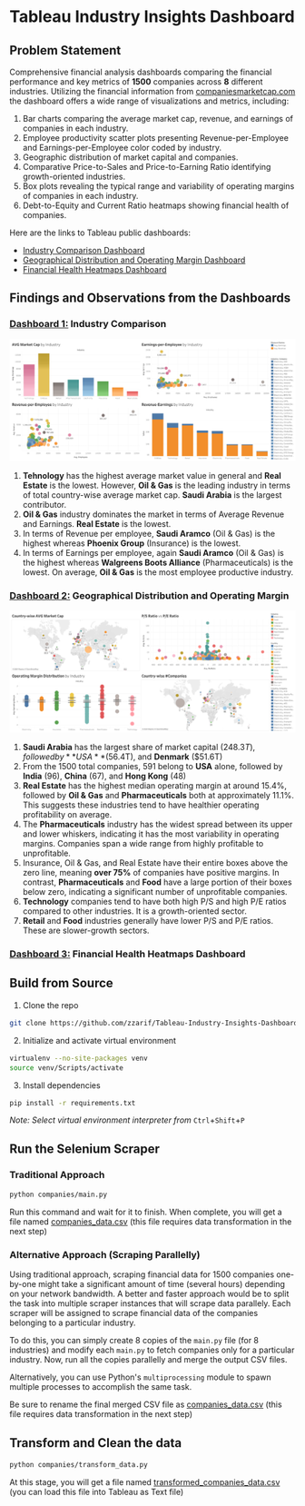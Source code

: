 # Tableau Industry Insights Dashboard

## Problem Statement
Comprehensive financial analysis dashboards comparing the financial performance and key metrics of **1500** companies across **8** different industries. Utilizing the financial information from [companiesmarketcap.com](https://companiesmarketcap.com/) the dashboard offers a wide range of visualizations and metrics, including:

1. Bar charts comparing the average market cap, revenue, and earnings of companies in each industry.
2. Employee productivity scatter plots presenting Revenue-per-Employee and Earnings-per-Employee color coded by industry.
3. Geographic distribution of market capital and companies.
4. Comparative Price-to-Sales and Price-to-Earning Ratio identifying growth-oriented industries.
5. Box plots revealing the typical range and variability of operating margins of companies in each industry.
6. Debt-to-Equity and Current Ratio heatmaps showing financial health of companies.

Here are the links to Tableau public dashboards:
- [Industry Comparison Dashboard](https://public.tableau.com/app/profile/zibran.zarif/viz/IndustryInsightsDashboard/INDUSTRYCOMPARISON)
- [Geographical Distribution and Operating Margin Dashboard](https://public.tableau.com/app/profile/zibran.zarif/viz/IndustryInsightsDashboard/GEOGRAPHICALDIST_ANDOPERATINGMARGIN)
- [Financial Health Heatmaps Dashboard](https://public.tableau.com/app/profile/zibran.zarif/viz/IndustryInsightsDashboard/FinancialHealthDashboard)

## Findings and Observations from the Dashboards

### [Dashboard 1:](https://public.tableau.com/app/profile/zibran.zarif/viz/IndustryInsightsDashboard/INDUSTRYCOMPARISON) Industry Comparison
![alt text](dashboard/images/industry_comparison_dashboard.png)
1. **Tehnology** has the highest average market value in general and **Real Estate** is the lowest. However, **Oil & Gas** is the leading industry in terms of total country-wise average market cap. **Saudi Arabia** is the largest contributor.
2. **Oil & Gas** industry dominates the market in terms of Average Revenue and Earnings. **Real Estate** is the lowest.
3. In terms of Revenue per employee, **Saudi Aramco** (Oil & Gas) is the highest whereas **Phoenix Group** (Insurance) is the lowest. 
4. In terms of Earnings per employee, again **Saudi Aramco** (Oil & Gas) is the highest whereas **Walgreens Boots Alliance** (Pharmaceuticals) is the lowest. On average, **Oil & Gas** is the most employee productive industry.

### [Dashboard 2:](https://public.tableau.com/app/profile/zibran.zarif/viz/IndustryInsightsDashboard/GEOGRAPHICALDIST_ANDOPERATINGMARGIN) Geographical Distribution and Operating Margin
![alt text](dashboard/images/geographical_dist_and_operating_margin_dashboard.png)
1. **Saudi Arabia** has the largest share of market capital ($248.3T), followed by **USA** ($56.4T), and **Denmark** ($51.6T)
2. From the 1500 total companies, 591 belong to **USA** alone, followed by **India** (96), **China** (67), and **Hong Kong** (48)
3. **Real Estate** has the highest median operating margin at around 15.4%, followed by **Oil & Gas** and **Pharmaceuticals** both at approximately 11.1%. This suggests these industries tend to have healthier operating profitability on average.
4. The **Pharmaceuticals** industry has the widest spread between its upper and lower whiskers, indicating it has the most variability in operating margins. Companies span a wide range from highly profitable to unprofitable.
5. Insurance, Oil & Gas, and Real Estate have their entire boxes above the zero line, meaning **over 75%** of companies have positive margins. In contrast, **Pharmaceuticals** and **Food** have a large portion of their boxes below zero, indicating a significant number of unprofitable companies.
6. **Technology** companies tend to have both high P/S and high P/E ratios compared to other industries. It is a growth-oriented sector.
7. **Retail** and **Food** industries generally have lower P/S and P/E ratios. These are slower-growth sectors.

### [Dashboard 3:](https://public.tableau.com/app/profile/zibran.zarif/viz/IndustryInsightsDashboard/FinancialHealthDashboard) Financial Health Heatmaps Dashboard

## Build from Source
1. Clone the repo
```bash
git clone https://github.com/zzarif/Tableau-Industry-Insights-Dashboard.git
```
2. Initialize and activate virtual environment
```bash
virtualenv --no-site-packages venv
source venv/Scripts/activate
```
3. Install dependencies
```bash
pip install -r requirements.txt
```
*Note: Select virtual environment interpreter from* `Ctrl`+`Shift`+`P`
## Run the Selenium Scraper
### Traditional Approach
```bash
python companies/main.py
```
Run this command and wait for it to finish. When complete, you will get a file named [companies_data.csv](companies/companies_data.csv) (this file requires data transformation in the next step)

### Alternative Approach (Scraping Parallelly)
Using traditional approach, scraping financial data for 1500 companies one-by-one might take a significant amount of time (several hours) depending on your network bandwidth. A better and faster approach would be to split the task into multiple scraper instances that will scrape data parallely. Each scraper will be assigned to scrape financial data of the companies belonging to a particular industry.

To do this, you can simply create 8 copies of the `main.py` file (for 8 industries) and modify each `main.py` to fetch companies only for a particular industry. Now, run all the copies parallelly and merge the output CSV files.

Alternatively, you can use Python's `multiprocessing` module to spawn multiple processes to accomplish the same task.

Be sure to rename the final merged CSV file as [companies_data.csv](companies/companies_data.csv) (this file requires data transformation in the next step)

## Transform and Clean the data
```bash
python companies/transform_data.py
```
At this stage, you will get a file named [transformed_companies_data.csv](companies/transformed_companies_data.csv) (you can load this file into Tableau as Text file)